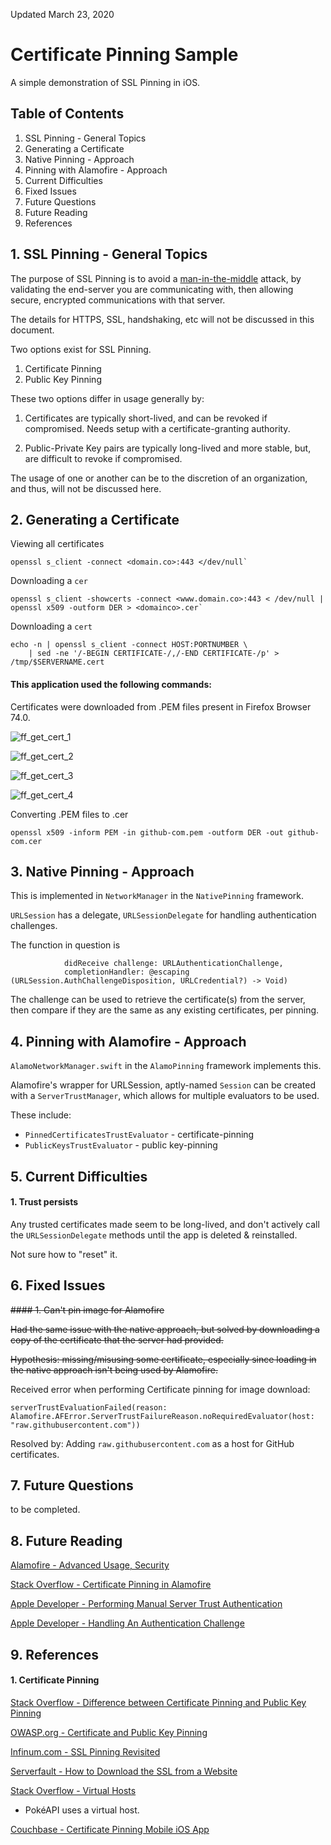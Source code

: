 Updated March 23, 2020

#  Certificate Pinning Sample

A simple demonstration of SSL Pinning in iOS.

## Table of Contents

1. SSL Pinning - General Topics
2. Generating a Certificate
3. Native Pinning - Approach
4. Pinning with Alamofire - Approach
5. Current Difficulties
6. Fixed Issues
7. Future Questions
8. Future Reading
9. References


## 1. SSL Pinning - General Topics

The purpose of SSL Pinning is to avoid a [man-in-the-middle](https://en.wikipedia.org/wiki/Man-in-the-middle_attack) attack, by validating the end-server you are communicating with, then allowing secure, encrypted communications with that server.

The details for HTTPS, SSL, handshaking, etc will not be discussed in this document.

Two options exist for SSL Pinning.

1. Certificate Pinning
2. Public Key Pinning

These two options differ in usage generally by:

1. Certificates are typically short-lived, and can be revoked if compromised. Needs setup with a certificate-granting authority.

2. Public-Private Key pairs are typically long-lived and more stable, but, are difficult to revoke if compromised.

The usage of one or another can be to the discretion of an organization, and thus, will not be discussed here.


## 2. Generating a Certificate

Viewing all certificates

```
openssl s_client -connect <domain.co>:443 </dev/null`
```

Downloading a `cer`

```
openssl s_client -showcerts -connect <www.domain.co>:443 < /dev/null | openssl x509 -outform DER > <domainco>.cer`
```

Downloading a `cert`

```
echo -n | openssl s_client -connect HOST:PORTNUMBER \
    | sed -ne '/-BEGIN CERTIFICATE-/,/-END CERTIFICATE-/p' > /tmp/$SERVERNAME.cert
```

#### This application used the following commands:

Certificates were downloaded from .PEM files present in Firefox Browser 74.0.

![ff_get_cert_1](screenshots/ff_get_cert_1.png)

![ff_get_cert_2](screenshots/ff_get_cert_2.png)

![ff_get_cert_3](screenshots/ff_get_cert_3.png)

![ff_get_cert_4](screenshots/ff_get_cert_4.png)

Converting .PEM files to .cer

```
openssl x509 -inform PEM -in github-com.pem -outform DER -out github-com.cer
```


## 3. Native Pinning - Approach

This is implemented in `NetworkManager` in the `NativePinning` framework.

`URLSession` has a delegate, `URLSessionDelegate` for handling authentication challenges.

The function in question is
```public func urlSession(_ session: URLSession,
            didReceive challenge: URLAuthenticationChallenge,
            completionHandler: @escaping (URLSession.AuthChallengeDisposition, URLCredential?) -> Void)
```

The challenge can be used to retrieve the certificate(s) from the server, then compare if they are the same as any existing certificates, per pinning.


## 4. Pinning with Alamofire - Approach

`AlamoNetworkManager.swift` in the `AlamoPinning` framework implements this.

Alamofire's wrapper for URLSession, aptly-named `Session` can be created with a `ServerTrustManager`, which allows for multiple evaluators to be used.

These include:
* `PinnedCertificatesTrustEvaluator` - certificate-pinning
* `PublicKeysTrustEvaluator` -  public key-pinning


## 5. Current Difficulties

#### 1. Trust persists

Any trusted certificates made seem to be long-lived, and don't actively call the `URLSessionDelegate` methods until the app is deleted & reinstalled.

Not sure how to "reset" it.


## 6. Fixed Issues

~~#### 1. Can't pin image for Alamofire~~

~~Had the same issue with the native approach, but solved by downloading a copy of the certificate that the server had provided.~~

~~Hypothesis: missing/misusing some certificate, especially since loading in the native approach isn't being used by Alamofire.~~

Received error when performing Certificate pinning for image download:

```
serverTrustEvaluationFailed(reason: Alamofire.AFError.ServerTrustFailureReason.noRequiredEvaluator(host: "raw.githubusercontent.com"))
```

Resolved by:
Adding `raw.githubusercontent.com` as a host for GitHub certificates.


## 7. Future Questions

to be completed.

## 8. Future Reading

[Alamofire - Advanced Usage, Security](https://github.com/Alamofire/Alamofire/blob/master/Documentation/AdvancedUsage.md#security)

[Stack Overflow - Certificate Pinning in Alamofire](https://stackoverflow.com/questions/34611112/certificate-pinning-in-alamofire)

[Apple Developer - Performing Manual Server Trust Authentication](https://developer.apple.com/documentation/foundation/url_loading_system/handling_an_authentication_challenge/performing_manual_server_trust_authentication)

[Apple Developer - Handling An Authentication Challenge](https://developer.apple.com/documentation/foundation/url_loading_system/handling_an_authentication_challenge)


## 9. References

#### 1. Certificate Pinning

[Stack Overflow - Difference between Certificate Pinning and Public Key Pinning](https://security.stackexchange.com/questions/85209/difference-between-certificate-pinning-and-public-key-pinning)

[OWASP.org - Certificate and Public Key Pinning](https://owasp.org/www-community/controls/Certificate_and_Public_Key_Pinning)

[Infinum.com - SSL Pinning Revisited](https://infinum.com/the-capsized-eight/ssl-pinning-revisited)

[Serverfault - How to Download the SSL from a Website](https://serverfault.com/questions/139728/how-to-download-the-ssl-certificate-from-a-website)

[Stack Overflow - Virtual Hosts](https://stackoverflow.com/questions/53965049/handshake-failure-ssl-alert-number-40)

* PokéAPI uses a virtual host.

[Couchbase - Certificate Pinning Mobile iOS App](https://blog.couchbase.com/certificate-pinning-couchbase-mobile-ios-app)

[](https://medium.com/flawless-app-stories/ssl-pinning-with-alamofire-5-538ad7b8ee0f)
